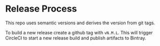 # Release Process

This repo uses semantic versions and derives the version from git tags.

To build a new release create a github tag with `vN.M.L`.  This will trigger
CircleCI to start a new release build and publish artifacts to Bintray.
